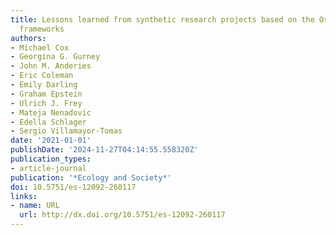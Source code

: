 ```yaml
---
title: Lessons learned from synthetic research projects based on the Ostrom Workshop
  frameworks
authors:
- Michael Cox
- Georgina G. Gurney
- John M. Anderies
- Eric Coleman
- Emily Darling
- Graham Epstein
- Ulrich J. Frey
- Mateja Nenadovic
- Edella Schlager
- Sergio Villamayor-Tomas
date: '2021-01-01'
publishDate: '2024-11-27T04:14:55.558320Z'
publication_types:
- article-journal
publication: '*Ecology and Society*'
doi: 10.5751/es-12092-260117
links:
- name: URL
  url: http://dx.doi.org/10.5751/es-12092-260117
---
```

